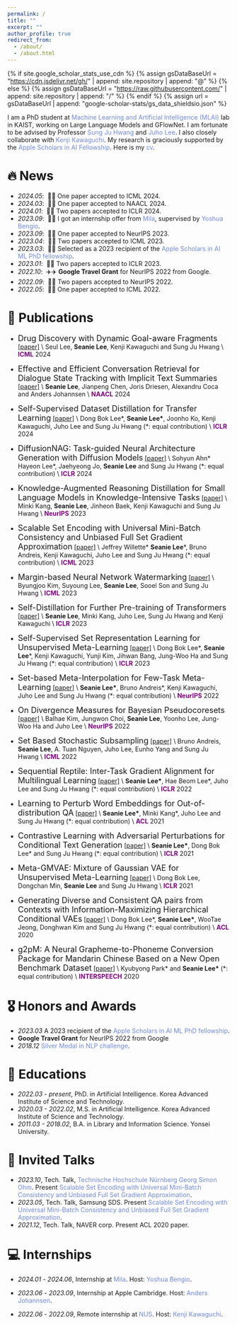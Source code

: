 ```yaml
---
permalink: /
title: ""
excerpt: ""
author_profile: true
redirect_from: 
  - /about/
  - /about.html
---
```


{% if site.google_scholar_stats_use_cdn %}
{% assign gsDataBaseUrl = "https://cdn.jsdelivr.net/gh/" | append: site.repository | append: "@" %}
{% else %}
{% assign gsDataBaseUrl = "https://raw.githubusercontent.com/" | append: site.repository | append: "/" %}
{% endif %}
{% assign url = gsDataBaseUrl | append: "google-scholar-stats/gs_data_shieldsio.json" %}

<span class='anchor' id='about-me'></span>

I am a PhD student at <a href="https://www.mlai-kaist.com/" style="color: #7289da; text-decoration: none;">Machine Learning and Artificial Intelligence (MLAI)</a> lab in KAIST, working on Large Language Models and GFlowNet. I am fortunate to be advised by Professor <a href="http://www.sungjuhwang.com/" style="color: #7289da; text-decoration: none;">Sung Ju Hwang</a> and <a href="https://juho-lee.github.io/" style="color: #7289da; text-decoration: none;">Juho Lee</a>. I also closely collaborate with <a href="https://ml.comp.nus.edu.sg/kawaguchi" style="color: #7289da; text-decoration: none;">Kenji Kawaguchi</a>. My research is graciously supported by the <a href="https://machinelearning.apple.com/updates/apple-scholars-aiml-2023" style="color: #7289da; text-decoration: none;">Apple Scholars in AI Fellowship</a>. Here is my <a href="https://seanie12.github.io/assets/cv.pdf" class="link-in-list" style="color: #7289da; text-decoration: none;"> cv</a>.



# 🔥 News
- *2024.05*: &nbsp;🎉🎉 One paper accepted to ICML 2024.
- *2024.03*: &nbsp;🎉🎉 One paper accepted to NAACL 2024.
- *2024.01*: &nbsp;🎉🎉 Two papers accepted to ICLR 2024.
- *2023.09*: &nbsp;🎉🎉 I got an internship offer from <a href="https://mila.quebec/en/" style="color: #7289da; text-decoration: none;" >Mila</a>, supervised by <a href="https://yoshuabengio.org/" style="color: #7289da; text-decoration: none;">Yoshua Bengio</a>.
- *2023.09*: &nbsp;🎉🎉 One paper accepted to NeurIPS 2023.
- *2023.04*: &nbsp;🎉🎉 Two papers accepted to ICML 2023.
- *2023.03*: &nbsp;🎉🎉 Selected as a 2023 recipient of the <a href="https://machinelearning.apple.com/updates/apple-scholars-aiml-2023" style="color: #7289da; text-decoration: none;">Apple Scholars in AI ML PhD fellowship</a>.
- *2023.01*: &nbsp;🎉🎉 Two papers accepted to ICLR 2023.
- *2022.10*: &nbsp;✈️✈️ **Google Travel Grant** for NeurIPS 2022 from Google.
- *2022.09*: &nbsp;🎉🎉 Two papers accepted to NeurIPS 2022. 
- *2022.05*: &nbsp;🎉🎉 One paper accepted to ICML 2022. 
<!-- - *2022.02*: &nbsp;🎉🎉 Lorem ipsum dolor sit amet, consectetur adipiscing elit. Vivamus ornare aliquet ipsum, ac tempus justo dapibus sit amet.  -->

# 📝 Publications 
- <font size="4">Drug Discovery with Dynamic Goal-aware Fragments</font>
[[paper]](https://arxiv.org/abs/2310.00841) \\
Seul Lee, **Seanie Lee**, Kenji Kawaguchi and Sung Ju Hwang \\
<span style="color:purple">**ICML**</span> 2024

- <font size="4">Effective and Efficient Conversation Retrieval for Dialogue State Tracking with Implicit Text Summaries</font>
[[paper]](https://arxiv.org/abs/2402.13043) \\
**Seanie Lee**, Jianpeng Chen, Joris Driesen, Alexandru Coca and  Anders Johannsen \\
<span style="color:purple">**NAACL**</span> 2024

- <font size="4">Self-Supervised Dataset Distillation for Transfer Learning</font>
[[paper]](https://arxiv.org/abs/2310.06511) \\
Dong Bok Lee\*, **Seanie Lee\***, Joonho Ko, Kenji Kawaguchi, Juho Lee and Sung Ju Hwang (\*: equal contribution) \\
<span style="color:purple">**ICLR**</span> 2024


- <font size="4">DiffusionNAG: Task-guided Neural Architecture Generation with Diffusion Models</font>
[[paper]](https://arxiv.org/abs/2305.16943) \\
Sohyun Ahn\*  Hayeon Lee\*, Jaehyeong Jo, **Seanie Lee** and Sung Ju Hwang (\*: equal contribution) \\
<span style="color:purple">**ICLR**</span> 2024

- <font size="4">Knowledge-Augmented Reasoning Distillation for Small Language Models in Knowledge-Intensive Tasks</font>
[[paper]](https://arxiv.org/abs/2305.18395) \\
Minki Kang, **Seanie Lee**, Jinheon Baek, Kenji Kawaguchi and Sung Ju Hwang \\
<span style="color:purple">**NeurIPS**</span> 2023



- <font size="4">Scalable Set Encoding with Universal Mini-Batch Consistency and Unbiased Full Set Gradient Approximation</font>
[[paper]](https://arxiv.org/abs/2208.12401) \\
Jeffrey Willette\*  **Seanie Lee**\*, Bruno Andreis, Kenji Kawaguchi, Juho Lee and Sung Ju Hwang (\*: equal contribution) \\
<span style="color:purple">**ICML**</span> 2023


- <font size="4">Margin-based Neural Network Watermarking</font>
[[paper]](https://proceedings.mlr.press/v202/kim23o.html) \\
Byungjoo Kim, Suyoung Lee,  **Seanie Lee**, Sooel Son and Sung Ju Hwang  \\
<span style="color:purple">**ICML**</span> 2023

- <font size="4">Self-Distillation for Further Pre-training of Transformers</font>
[[paper]](https://openreview.net/forum?id=kj6oK_Hj40) \\
 **Seanie Lee**, Minki Kang,  Juho Lee, Sung Ju Hwang and Kenji Kawaguchi  \\
<span style="color:purple">**ICLR**</span> 2023

- <font size="4">Self-Supervised Set Representation Learning for Unsupervised Meta-Learning</font>
[[paper]](https://openreview.net/forum?id=kIAx30hYi_p) \\
Dong Bok Lee\*, **Seanie Lee**\*, Kenji Kawaguchi, Yunji Kim, Jihwan Bang, Jung-Woo Ha and Sung Ju Hwang (\*: equal contribution)  \\
<span style="color:purple">**ICLR**</span> 2023

- <font size="4">Set-based Meta-Interpolation for Few-Task Meta-Learning</font>
[[paper]](https://arxiv.org/abs/2205.09990) \\
 **Seanie Lee\***, Bruno Andreis\*, Kenji Kawaguchi, Juho Lee and Sung Ju Hwang (\*: equal contribution) \\
<span style="color:purple">**NeurIPS**</span> 2022


- <font size="4">On Divergence Measures for Bayesian Pseudocoresets</font>
[[paper]](http://arxiv.org/abs/2210.06205) \\
 Balhae Kim, Jungwon Choi, **Seanie Lee**, Yoonho Lee, Jung-Woo Ha and Juho Lee \\
<span style="color:purple">**NeurIPS**</span> 2022


- <font size="4">Set Based Stochastic Subsampling</font>
[[paper]](https://arxiv.org/abs/2006.14222) \\
Bruno Andreis, **Seanie Lee**, A. Tuan Nguyen, Juho Lee, Eunho Yang and Sung Ju Hwang \\
<span style="color:purple">**ICML**</span> 2022

- <font size="4">Sequential Reptile: Inter-Task Gradient Alignment for Multilingual Learning</font>
[[paper]](https://openreview.net/forum?id=ivQruZvXxtz) \\
**Seanie Lee\***, Hae Beom Lee\*, Juho Lee and Sung Ju Hwang (\*: equal contribution) \\
<span style="color:purple">**ICLR**</span> 2022

- <font size="4">Learning to Perturb Word Embeddings for Out-of-distribution QA</font>
[[paper]](https://aclanthology.org/2021.acl-long.434/) \\
**Seanie Lee\***, Minki Kang\*, Juho Lee and Sung Ju Hwang (\*: equal contribution) \\
<span style="color:purple">**ACL**</span> 2021

- <font size="4">Contrastive Learning with Adversarial Perturbations for Conditional Text Generation</font>
[[paper]](https://openreview.net/forum?id=Wga_hrCa3P3) \\
**Seanie Lee\***, Dong Bok Lee\* and Sung Ju Hwang (\*: equal contribution) \\
<span style="color:purple">**ICLR**</span> 2021


- <font size="4">Meta-GMVAE: Mixture of Gaussian VAE for Unsupervised Meta-Learning</font>
[[paper]](https://openreview.net/forum?id=wS0UFjsNYjn) \\
Dong Bok Lee, Dongchan Min, **Seanie Lee** and Sung Ju Hwang \\
<span style="color:purple">**ICLR**</span> 2021


- <font size="4">Generating Diverse and Consistent QA pairs from Contexts with Information-Maximizing Hierarchical Conditional VAEs</font>
[[paper]](https://aclanthology.org/2020.acl-main.20/) \\
 Dong Bok Lee\*, **Seanie Lee\***, WooTae Jeong, Donghwan Kim and Sung Ju Hwang (\*: equal contribution) \\
<span style="color:purple">**ACL**</span> 2020


- <font size="4">g2pM: A Neural Grapheme-to-Phoneme Conversion Package for Mandarin Chinese Based on a New Open Benchmark Dataset</font>
[[paper]](https://www.isca-speech.org/archive/pdfs/interspeech_2020/park20c_interspeech.pdf) \\
Kyubyong Park\* and **Seanie Lee\*** (\*: equal contribution) \\
<span style="color:purple">**INTERSPEECH**</span> 2020



# 🎖 Honors and Awards
- *2023.03* A 2023 recipient of the <a href="https://machinelearning.apple.com/updates/apple-scholars-aiml-2023" style="color: #7289da; text-decoration: none;">Apple Scholars in AI ML PhD fellowship</a>.
- **Google Travel Grant** for NeurIPS 2022 from Google
- *2018.12* <a href="https://github.com/naver/nlp-challenge" style="color: #7289da; text-decoration: none;">Silver Medal in NLP challenge</a>.
<!-- - *2021.09* Lorem ipsum dolor sit amet, consectetur adipiscing elit. Vivamus ornare aliquet ipsum, ac tempus justo dapibus sit amet.  -->

# 📖 Educations
- *2022.03 - present*, PhD. in Artificial Intelligence. Korea Advanced Institute of Science and Technology.
- *2020.03 - 2022.02*, M.S. in Artificial Intelligence. Korea Advanced Institute of Science and Technology.
- *2011.03 - 2018.02*, B.A. in Library and Information Science. Yonsei University.
<!-- - *2008.03 - 2011.02*, Hanyoung Foreign Language High School. -->



# 💬 Invited Talks
- *2023.10*, Tech. Talk, <a href="https://www.th-nuernberg.de/en/" style="color: #7289da; text-decoration: none;">Technische Hochschule Nürnberg Georg Simon Ohm</a>. Present <a href="https://docs.google.com/presentation/d/1s0M7g0kkl2tfiAEiX51uMoaAY7-EuEXt/edit?usp=sharing&ouid=117903268632818009810&rtpof=true&sd=true" style="color: #7289da; text-decoration: none;">Scalable Set Encoding with Universal Mini-Batch Consistency and Unbiased Full Set Gradient Approximation</a>.
- *2023.05*, Tech. Talk, Samsung SDS. Present <a href="https://docs.google.com/presentation/d/1s0M7g0kkl2tfiAEiX51uMoaAY7-EuEXt/edit?usp=sharing&ouid=117903268632818009810&rtpof=true&sd=true" style="color: #7289da; text-decoration: none;">Scalable Set Encoding with Universal Mini-Batch Consistency and Unbiased Full Set Gradient Approximation</a>.
- *2021.12*, Tech. Talk, NAVER corp. Present ACL 2020 paper. 
<!-- - *2021.03*, Lorem ipsum dolor sit amet, consectetur adipiscing elit. Vivamus ornare aliquet ipsum, ac tempus justo dapibus sit amet.  \| [\[video\]](https://github.com/) -->

# 💻 Internships
- *2024.01* - *2024.06*, Internship at <a href="https://mila.quebec/en/" style="color: #7289da; text-decoration: none;">Mila</a>. Host: <a href="https://yoshuabengio.org/" style="color: #7289da; text-decoration: none;">Yoshua Bengio</a>.

- *2023.06* - *2023.09*, Internship at Apple Cambridge. Host: <a href="http://www.johannsen.com/" style="color: #7289da; text-decoration: none;">Anders Johannsen</a>.
- *2022.06* - *2022.09*, Remote internship at <a href="https://ml.comp.nus.edu.sg/" style="color: #7289da; text-decoration: none;">NUS</a>. Host: <a href="https://ml.comp.nus.edu.sg/kawaguchi" style="color: #7289da; text-decoration: none;">Kenji Kawaguchi</a>.
